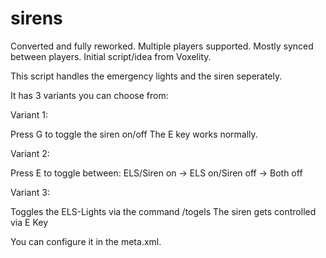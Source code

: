 # sirens
Converted and fully reworked. Multiple players supported. Mostly synced between players.
Initial script/idea from Voxelity.


This script handles the emergency lights and the siren seperately.




It has 3 variants you can choose from:

Variant 1:

Press G to toggle the siren on/off​
The E key works normally.

Variant 2:

Press E to toggle between: 
ELS/Siren on -> ELS on/Siren off -> Both off

Variant 3:

Toggles the ELS-Lights via the command /togels
The siren gets controlled via E Key



You can configure it in the meta.xml.
